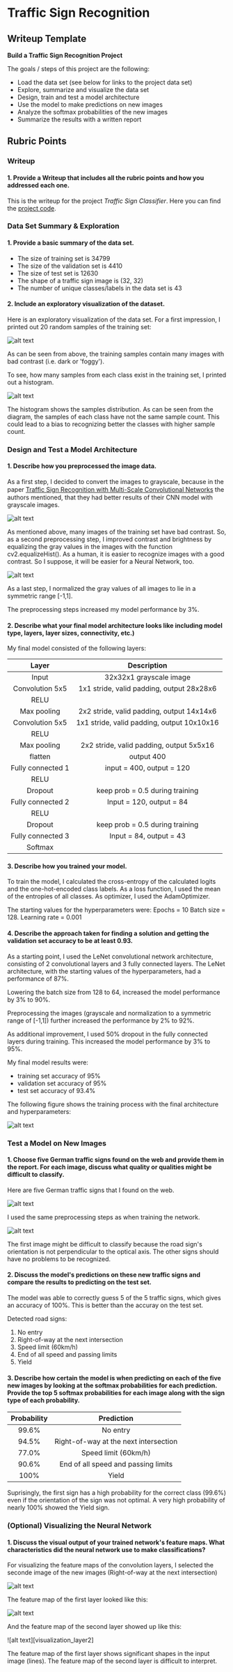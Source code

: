 # **Traffic Sign Recognition** 

## Writeup Template

**Build a Traffic Sign Recognition Project**

The goals / steps of this project are the following:
* Load the data set (see below for links to the project data set)
* Explore, summarize and visualize the data set
* Design, train and test a model architecture
* Use the model to make predictions on new images
* Analyze the softmax probabilities of the new images
* Summarize the results with a written report


[//]: # (Image References)

[random_train]: ./writeup-images/writeup_20_random_train_samples.png "20 random train samples"
[samples_distribution]: ./writeup-images/writeup_samples_distribution.png "train samples distribution"
[grayscale]: ./writeup-images/writeup_grayscale.png "grayscale"
[equalized]: ./writeup-images/writeup_equalize.png "equalized"
[training_process]: ./writeup-images/writeup_training_process.png "training process"
[new_samples]: ./writeup-images/writeup_new_samples.png "new samples"
[new_samples_preprocessed]: ./writeup-images/writeup_new_samples_preprocesses.png "new samples preprocessed"
[visualization_input]: ./writeup-images/writeup_visualization_input.png "visualization input"
[visualization_layer1]: ./writeup-images/writeup_visualization_layer1.png "visualization layer 1"
[visualization_layer2.png]: ./writeup-images/writeup_visualization_layer2.png "visualization layer2"

## Rubric Points

### Writeup

#### 1. Provide a Writeup that includes all the rubric points and how you addressed each one. 

This is the writeup for the project *Traffic Sign Classifier*. Here you can find the [project code](https://github.com/fkeidel/CarND-Traffic-Sign-Classifier-Project/blob/master/Traffic_Sign_Classifier.ipynb).

### Data Set Summary & Exploration

#### 1. Provide a basic summary of the data set.

* The size of training set is 34799
* The size of the validation set is 4410
* The size of test set is 12630
* The shape of a traffic sign image is (32, 32)
* The number of unique classes/labels in the data set is 43

#### 2. Include an exploratory visualization of the dataset.

Here is an exploratory visualization of the data set. 
For a first impression, I printed out 20 random samples of the training set:

![alt text][random_train]

As can be seen from above, the training samples contain many images with bad contrast (i.e. dark or 'foggy').

To see, how many samples from each class exist in the training set, I printed out a histogram.

![alt text][samples_distribution]

The histogram shows the samples distribution. As can be seen from the diagram, the samples of each class have not the same sample count. This could lead to a bias to recognizing better the classes with higher sample count.

### Design and Test a Model Architecture

#### 1. Describe how you preprocessed the image data. 

As a first step, I decided to convert the images to grayscale, because in the paper [Trafﬁc Sign Recognition with Multi-Scale Convolutional Networks](http://yann.lecun.com/exdb/publis/pdf/sermanet-ijcnn-11.pdf) the authors mentioned, that they had better results of their CNN model with grayscale images.

![alt text][grayscale]

As mentioned above, many images of the training set have bad contrast. So, as a second preprocessing step, I improved contrast and brightness by equalizing the gray values in the images with the function cv2.equalizeHist(). As a human, it is easier to recognize images with a good contrast. So I suppose, it will be easier for a Neural Network, too.

![alt text][equalized]

As a last step, I normalized the gray values of all images to lie in a symmetric range [-1,1]. 

The preprocessing steps increased my model performance by 3%.

#### 2. Describe what your final model architecture looks like including model type, layers, layer sizes, connectivity, etc.) 

My final model consisted of the following layers:

| Layer         		|     Description	        					| 
|:---------------------:|:---------------------------------------------:| 
| Input         		| 32x32x1 grayscale image   							| 
| Convolution 5x5     	| 1x1 stride, valid padding, output 28x28x6 	|
| RELU					|												|
| Max pooling	      	| 2x2 stride,  valid padding, output 14x14x6 				|
| Convolution 5x5	    | 1x1 stride, valid padding, output 10x10x16     									|
| RELU					|												|
| Max pooling	      	| 2x2 stride,  valid padding, output 5x5x16 				|
| flatten | output 400 |
| Fully connected		1 | input = 400, output = 120	|
| RELU					|												|
| Dropout					| keep prob = 0.5 during training			|
| Fully connected		2 | Input = 120, output = 84	|
| RELU					|												|
| Dropout					| keep prob = 0.5 during training			|
| Fully connected		3 | Input = 84, output = 43	|
| Softmax				|         									|
 
#### 3. Describe how you trained your model. 

To train the model, I calculated the cross-entropy of the calculated logits and the one-hot-encoded class labels. As a loss function, I used the mean of the entropies of all classes. As optimizer, I used the AdamOptimizer. 

The starting values for the hyperparameters were:
Epochs = 10
Batch size = 128.
Learning rate = 0.001

#### 4. Describe the approach taken for finding a solution and getting the validation set accuracy to be at least 0.93. 

As a starting point, I used the LeNet convolutional network architecture, consisting of 2 convolutional layers and 3 fully connected layers. The LeNet architecture, with the starting values of the hyperparameters, had a performance of 87%.

Lowering the batch size from 128 to 64, increased the model performance by 3% to 90%.

Preprocessing the images (grayscale and normalization to a symmetric range of [-1,1]) further increased the performance by 2% to 92%.

As additional improvement, I used 50% dropout in the fully connected layers during training. This increased the model performance by 3% to 95%.

My final model results were:
* training set accuracy of 95%
* validation set accuracy of 95% 
* test set accuracy of 93.4%

The following figure shows the training process with the final architecture and hyperparameters:

![alt text][training_process]

### Test a Model on New Images

#### 1. Choose five German traffic signs found on the web and provide them in the report. For each image, discuss what quality or qualities might be difficult to classify.

Here are five German traffic signs that I found on the web. 

![alt text][new_samples]

I used the same preprocessing steps as when training the network.

![alt text][new_samples_preprocessed]

The first image might be difficult to classify because the road sign's orientation is not perpendicular to the optical axis. The other signs should have no problems to be recognized.

#### 2. Discuss the model's predictions on these new traffic signs and compare the results to predicting on the test set. 

The model was able to correctly guess 5 of the 5 traffic signs, which gives an accuracy of 100%. This is better than the accuray on the test set.

Detected road signs:
1. No entry
2. Right-of-way at the next intersection
3. Speed limit (60km/h)
4. End of all speed and passing limits
5. Yield

#### 3. Describe how certain the model is when predicting on each of the five new images by looking at the softmax probabilities for each prediction. Provide the top 5 softmax probabilities for each image along with the sign type of each probability. 

| Probability         	|     Prediction	        					| 
|:---------------------:|:---------------------------------------------:| 
| 99.6%         			| No entry   									| 
| 94.5%     				| Right-of-way at the next intersection										|
| 77.0%					| Speed limit (60km/h)										|
| 90.6%      			| End of all speed and passing limits				 				|
| 100%				    | Yield    							|

Suprisingly, the first sign has a high probability for the correct class (99.6%) even if the orientation of the sign was not optimal. A very high probability of nearly 100% showed the Yield sign.

### (Optional) Visualizing the Neural Network 
#### 1. Discuss the visual output of your trained network's feature maps. What characteristics did the neural network use to make classifications?

For visualizing the feature maps of the convolution layers, I selected the seconde image of the new images (Right-of-way at the next intersection)

![alt text][visualization_input]

The feature map of the first layer looked like this:

![alt text][visualization_layer1]

And the feature map of the second layer showed up like this:

![alt text][visualization_layer2]

The feature map of the first layer shows significant shapes in the input image (lines). The feature map of the second layer is difficult to interpret.
